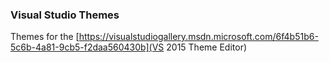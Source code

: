 ### Visual Studio Themes

Themes for the [https://visualstudiogallery.msdn.microsoft.com/6f4b51b6-5c6b-4a81-9cb5-f2daa560430b](VS 2015 Theme Editor) 
